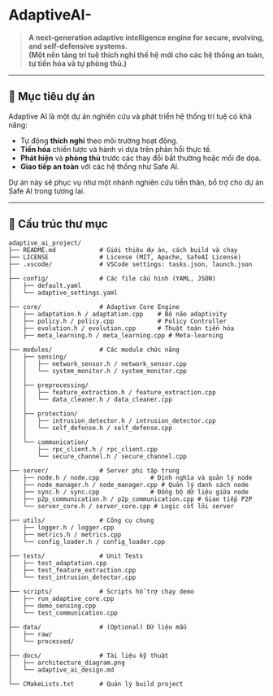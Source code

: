 # AdaptiveAI-

> **A next-generation adaptive intelligence engine for secure, evolving, and self-defensive systems.**  
> **(Một nền tảng trí tuệ thích nghi thế hệ mới cho các hệ thống an toàn, tự tiến hóa và tự phòng thủ.)**

---

## 📜 Mục tiêu dự án

Adaptive AI là một dự án nghiên cứu và phát triển hệ thống trí tuệ có khả năng:
- Tự động **thích nghi** theo môi trường hoạt động.
- **Tiến hóa** chiến lược và hành vi dựa trên phản hồi thực tế.
- **Phát hiện** và **phòng thủ** trước các thay đổi bất thường hoặc mối đe dọa.
- **Giao tiếp an toàn** với các hệ thống như Safe AI.

Dự án này sẽ phục vụ như một nhánh nghiên cứu tiền thân, bổ trợ cho dự án Safe AI trong tương lai.

---

## 📂 Cấu trúc thư mục

```plaintext
adaptive_ai_project/
├── README.md            # Giới thiệu dự án, cách build và chạy
├── LICENSE              # License (MIT, Apache, SafeAI License)
├── .vscode/             # VSCode settings: tasks.json, launch.json
│
├── config/              # Các file cấu hình (YAML, JSON)
│   ├── default.yaml
│   └── adaptive_settings.yaml
│
├── core/                # Adaptive Core Engine
│   ├── adaptation.h / adaptation.cpp    # Bộ não adaptivity
│   ├── policy.h / policy.cpp            # Policy Controller
│   ├── evolution.h / evolution.cpp      # Thuật toán tiến hóa
│   ├── meta_learning.h / meta_learning.cpp # Meta-learning
│
├── modules/             # Các module chức năng
│   ├── sensing/
│   │   ├── network_sensor.h / network_sensor.cpp
│   │   └── system_monitor.h / system_monitor.cpp
│   │
│   ├── preprocessing/
│   │   ├── feature_extraction.h / feature_extraction.cpp
│   │   └── data_cleaner.h / data_cleaner.cpp
│   │
│   ├── protection/
│   │   ├── intrusion_detector.h / intrusion_detector.cpp
│   │   └── self_defense.h / self_defense.cpp
│   │
│   └── communication/
│       ├── rpc_client.h / rpc_client.cpp
│       └── secure_channel.h / secure_channel.cpp
│
├── server/              # Server phi tập trung
│   ├── node.h / node.cpp              # Định nghĩa và quản lý node
│   ├── node_manager.h / node_manager.cpp # Quản lý danh sách node
│   ├── sync.h / sync.cpp              # Đồng bộ dữ liệu giữa node
│   ├── p2p_communication.h / p2p_communication.cpp # Giao tiếp P2P
│   └── server_core.h / server_core.cpp # Logic cốt lõi server
│
├── utils/               # Công cụ chung
│   ├── logger.h / logger.cpp
│   ├── metrics.h / metrics.cpp
│   └── config_loader.h / config_loader.cpp
│
├── tests/               # Unit Tests
│   ├── test_adaptation.cpp
│   ├── test_feature_extraction.cpp
│   └── test_intrusion_detector.cpp
│
├── scripts/             # Scripts hỗ trợ chạy demo
│   ├── run_adaptive_core.cpp
│   ├── demo_sensing.cpp
│   └── test_communication.cpp
│
├── data/                # (Optional) Dữ liệu mẫu
│   ├── raw/
│   └── processed/
│
├── docs/                # Tài liệu kỹ thuật
│   ├── architecture_diagram.png
│   └── adaptive_ai_design.md
│
└── CMakeLists.txt       # Quản lý build project
